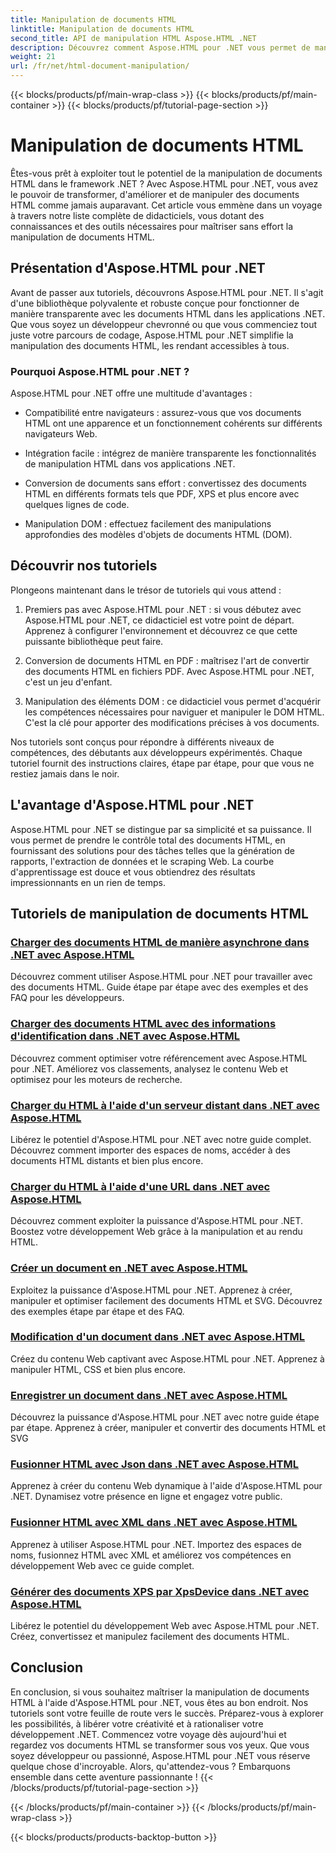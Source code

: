 ```yaml
---
title: Manipulation de documents HTML
linktitle: Manipulation de documents HTML
second_title: API de manipulation HTML Aspose.HTML .NET
description: Découvrez comment Aspose.HTML pour .NET vous permet de manipuler efficacement des documents HTML. Explorez les didacticiels qui vous guident tout au long du processus.
weight: 21
url: /fr/net/html-document-manipulation/
---
```


{{< blocks/products/pf/main-wrap-class >}}
{{< blocks/products/pf/main-container >}}
{{< blocks/products/pf/tutorial-page-section >}}

# Manipulation de documents HTML


Êtes-vous prêt à exploiter tout le potentiel de la manipulation de documents HTML dans le framework .NET ? Avec Aspose.HTML pour .NET, vous avez le pouvoir de transformer, d'améliorer et de manipuler des documents HTML comme jamais auparavant. Cet article vous emmène dans un voyage à travers notre liste complète de didacticiels, vous dotant des connaissances et des outils nécessaires pour maîtriser sans effort la manipulation de documents HTML.

## Présentation d'Aspose.HTML pour .NET

Avant de passer aux tutoriels, découvrons Aspose.HTML pour .NET. Il s'agit d'une bibliothèque polyvalente et robuste conçue pour fonctionner de manière transparente avec les documents HTML dans les applications .NET. Que vous soyez un développeur chevronné ou que vous commenciez tout juste votre parcours de codage, Aspose.HTML pour .NET simplifie la manipulation des documents HTML, les rendant accessibles à tous.

### Pourquoi Aspose.HTML pour .NET ?

Aspose.HTML pour .NET offre une multitude d'avantages :

- Compatibilité entre navigateurs : assurez-vous que vos documents HTML ont une apparence et un fonctionnement cohérents sur différents navigateurs Web.

- Intégration facile : intégrez de manière transparente les fonctionnalités de manipulation HTML dans vos applications .NET.

- Conversion de documents sans effort : convertissez des documents HTML en différents formats tels que PDF, XPS et plus encore avec quelques lignes de code.

- Manipulation DOM : effectuez facilement des manipulations approfondies des modèles d'objets de documents HTML (DOM).

## Découvrir nos tutoriels

Plongeons maintenant dans le trésor de tutoriels qui vous attend :

1. Premiers pas avec Aspose.HTML pour .NET : si vous débutez avec Aspose.HTML pour .NET, ce didacticiel est votre point de départ. Apprenez à configurer l'environnement et découvrez ce que cette puissante bibliothèque peut faire.

2. Conversion de documents HTML en PDF : maîtrisez l'art de convertir des documents HTML en fichiers PDF. Avec Aspose.HTML pour .NET, c'est un jeu d'enfant.

3. Manipulation des éléments DOM : ce didacticiel vous permet d'acquérir les compétences nécessaires pour naviguer et manipuler le DOM HTML. C'est la clé pour apporter des modifications précises à vos documents.

Nos tutoriels sont conçus pour répondre à différents niveaux de compétences, des débutants aux développeurs expérimentés. Chaque tutoriel fournit des instructions claires, étape par étape, pour que vous ne restiez jamais dans le noir.

## L'avantage d'Aspose.HTML pour .NET

Aspose.HTML pour .NET se distingue par sa simplicité et sa puissance. Il vous permet de prendre le contrôle total des documents HTML, en fournissant des solutions pour des tâches telles que la génération de rapports, l'extraction de données et le scraping Web. La courbe d'apprentissage est douce et vous obtiendrez des résultats impressionnants en un rien de temps.

## Tutoriels de manipulation de documents HTML
### [Charger des documents HTML de manière asynchrone dans .NET avec Aspose.HTML](./load-html-doc-asynchronously/)
Découvrez comment utiliser Aspose.HTML pour .NET pour travailler avec des documents HTML. Guide étape par étape avec des exemples et des FAQ pour les développeurs.
### [Charger des documents HTML avec des informations d'identification dans .NET avec Aspose.HTML](./load-html-doc-with-credentials/)
Découvrez comment optimiser votre référencement avec Aspose.HTML pour .NET. Améliorez vos classements, analysez le contenu Web et optimisez pour les moteurs de recherche.
### [Charger du HTML à l'aide d'un serveur distant dans .NET avec Aspose.HTML](./load-html-using-remote-server/)
Libérez le potentiel d'Aspose.HTML pour .NET avec notre guide complet. Découvrez comment importer des espaces de noms, accéder à des documents HTML distants et bien plus encore.
### [Charger du HTML à l'aide d'une URL dans .NET avec Aspose.HTML](./load-html-using-url/)
Découvrez comment exploiter la puissance d'Aspose.HTML pour .NET. Boostez votre développement Web grâce à la manipulation et au rendu HTML.
### [Créer un document en .NET avec Aspose.HTML](./creating-a-document/)
Exploitez la puissance d'Aspose.HTML pour .NET. Apprenez à créer, manipuler et optimiser facilement des documents HTML et SVG. Découvrez des exemples étape par étape et des FAQ.
### [Modification d'un document dans .NET avec Aspose.HTML](./editing-a-document/)
Créez du contenu Web captivant avec Aspose.HTML pour .NET. Apprenez à manipuler HTML, CSS et bien plus encore.
### [Enregistrer un document dans .NET avec Aspose.HTML](./saving-a-document/)
Découvrez la puissance d'Aspose.HTML pour .NET avec notre guide étape par étape. Apprenez à créer, manipuler et convertir des documents HTML et SVG
### [Fusionner HTML avec Json dans .NET avec Aspose.HTML](./merge-html-with-json/)
Apprenez à créer du contenu Web dynamique à l'aide d'Aspose.HTML pour .NET. Dynamisez votre présence en ligne et engagez votre public.
### [Fusionner HTML avec XML dans .NET avec Aspose.HTML](./merge-html-with-xml/)
Apprenez à utiliser Aspose.HTML pour .NET. Importez des espaces de noms, fusionnez HTML avec XML et améliorez vos compétences en développement Web avec ce guide complet.
### [Générer des documents XPS par XpsDevice dans .NET avec Aspose.HTML](./generate-xps-documents-by-xpsdevice/)
Libérez le potentiel du développement Web avec Aspose.HTML pour .NET. Créez, convertissez et manipulez facilement des documents HTML.

## Conclusion

En conclusion, si vous souhaitez maîtriser la manipulation de documents HTML à l'aide d'Aspose.HTML pour .NET, vous êtes au bon endroit. Nos tutoriels sont votre feuille de route vers le succès. Préparez-vous à explorer les possibilités, à libérer votre créativité et à rationaliser votre développement .NET. Commencez votre voyage dès aujourd'hui et regardez vos documents HTML se transformer sous vos yeux. Que vous soyez développeur ou passionné, Aspose.HTML pour .NET vous réserve quelque chose d'incroyable. Alors, qu'attendez-vous ? Embarquons ensemble dans cette aventure passionnante !
{{< /blocks/products/pf/tutorial-page-section >}}

{{< /blocks/products/pf/main-container >}}
{{< /blocks/products/pf/main-wrap-class >}}

{{< blocks/products/products-backtop-button >}}
